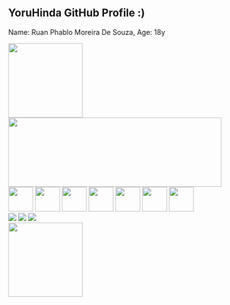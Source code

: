 ## YoruHinda GitHub Profile :)
Name: Ruan Phablo Moreira De Souza, Age: 18y
<div>
  <a href="https://github.com/YoruHinda">
    <img height="150em" src="https://github-readme-stats.vercel.app/api?username=YoruHinda&show_icons=true&theme=dark&include_all_commits=true&count_private=true"/>
    <img height="140em" width="430em" src="https://github-readme-stats.vercel.app/api/top-langs/?username=YoruHinda&layout=compact&langs_count=7&theme=dark"/>
    </a>
</div>

<div>
  <img width="50em" src="https://cdn.jsdelivr.net/gh/devicons/devicon/icons/html5/html5-original.svg"/>
  <img width="50em" src="https://cdn.jsdelivr.net/gh/devicons/devicon/icons/css3/css3-original.svg"/>
  <img width="50em" src="https://cdn.jsdelivr.net/gh/devicons/devicon/icons/c/c-original.svg" />
  <img width="50em" src="https://cdn.jsdelivr.net/gh/devicons/devicon/icons/cplusplus/cplusplus-original.svg" />
  <img width="50em" src="https://cdn.jsdelivr.net/gh/devicons/devicon/icons/java/java-original.svg"/>
  <img width="50em" src="https://cdn.jsdelivr.net/gh/devicons/devicon/icons/python/python-original.svg" />
  <img width="50em" src="https://cdn.jsdelivr.net/gh/devicons/devicon/icons/mysql/mysql-original.svg" />
  
</div>

<div>
  <a href="mailto:ruanphablo778@gmail.com" target="_blank"><img src="https://img.shields.io/badge/Gmail-D14836?style=for-the-badge&logo=gmail&logoColor=white"/></a>
  <a href="https://www.instagram.com/ruanphablo.yh/?hl=pt-br" target="_blank"><img src="https://img.shields.io/badge/Instagram-E4405F?style=for-the-badge&logo=instagram&logoColor=white"/></a>
  <a href="https://www.linkedin.com/in/ruan-phablo/" target="_blank"><img src="https://img.shields.io/badge/LinkedIn-0077B5?style=for-the-badge&logo=linkedin&logoColor=white"/></a>
  
</div>
<img height="150" src="https://c.tenor.com/AlUkiGkR2j8AAAAM/new-game-ahagon-umiko-programming.gif"/>
